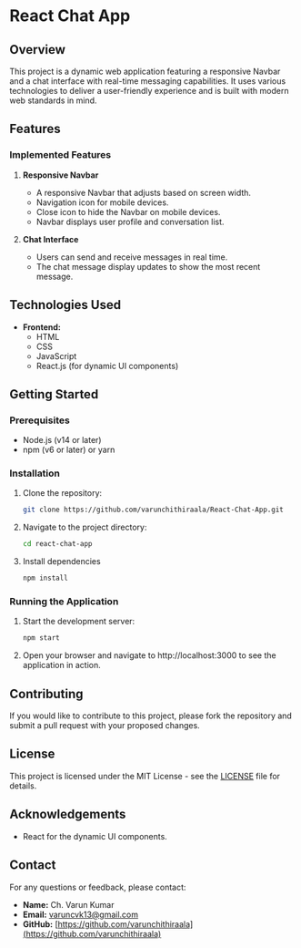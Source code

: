 # React Chat App

## Overview

This project is a dynamic web application featuring a responsive Navbar and a chat interface with real-time messaging capabilities. It uses various technologies to deliver a user-friendly experience and is built with modern web standards in mind.

## Features

### Implemented Features

1. **Responsive Navbar**
   - A responsive Navbar that adjusts based on screen width.
   - Navigation icon for mobile devices.
   - Close icon to hide the Navbar on mobile devices.
   - Navbar displays user profile and conversation list.

2. **Chat Interface**
   - Users can send and receive messages in real time.
   - The chat message display updates to show the most recent message.

## Technologies Used

- **Frontend:**
  - HTML
  - CSS
  - JavaScript
  - React.js (for dynamic UI components)

## Getting Started

### Prerequisites

- Node.js (v14 or later)
- npm (v6 or later) or yarn

### Installation

1. Clone the repository:
   ```bash
   git clone https://github.com/varunchithiraala/React-Chat-App.git

2. Navigate to the project directory:
   ```bash
   cd react-chat-app

3. Install dependencies
   ```bash
   npm install

### Running the Application 
1. Start the development server:
   ```bash
   npm start

2. Open your browser and navigate to http://localhost:3000 to see the application in action.

## Contributing

If you would like to contribute to this project, please fork the repository and submit a pull request with your proposed changes.

## License

This project is licensed under the MIT License - see the [LICENSE](LICENSE) file for details.

## Acknowledgements

- React for the dynamic UI components.

## Contact

For any questions or feedback, please contact:

- **Name:** Ch. Varun Kumar
- **Email:** varuncvk13@gmail.com
- **GitHub:** [https://github.com/varunchithiraala](https://github.com/varunchithiraala)
